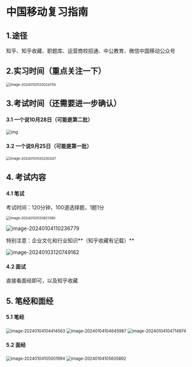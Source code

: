 # 中国移动复习指南

## 1.途径

知乎、知乎收藏、职题库、运营商校招通、中公教育、微信中国移动公众号

## 2.实习时间（重点关注一下）

<img src="image-20240103120024755.png" alt="image-20240103120024755" style="zoom: 67%;" />

## 3.考试时间（还需要进一步确认）

#### 3.1 一个说10月28日（可能是第二批）

<img src="}{KE0CHKFLTU9I]R6ZMXRUR.png" alt="img" style="zoom: 80%;" />

#### 3.2 一个说9月25日（可能是第一批）

<img src="image-20240103120230247.png" alt="image-20240103120230247" style="zoom:67%;" />

## 4. 考试内容

#### 4.1 笔试

考试时间：120分钟，100道选择题，1题1分

<img src="image-20240103120821390.png" alt="image-20240103120821390" style="zoom: 67%;" />

![image-20240104110236779](image-20240104110236779.png)

特别注意：企业文化和行业知识**（知乎收藏有记载）**

![image-20240103120749182](image-20240103120749182.png)

#### 4.2 面试

直接看面经即可，以及知乎收藏

## 5. 笔经和面经

#### 5.1 笔经

<img src="image-20240104104414563.png" alt="image-20240104104414563" style="zoom:80%;" />

<img src="image-20240104104645987.png" alt="image-20240104104645987" style="zoom:80%;" />

<img src="image-20240104104714974.png" alt="image-20240104104714974" style="zoom:80%;" />

#### 5.2 面经

<img src="image-20240104105001994.png" alt="image-20240104105001994" style="zoom:80%;" />

<img src="image-20240104105605892.png" alt="image-20240104105605892" style="zoom:80%;" />

